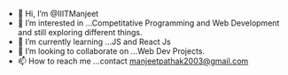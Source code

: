 - 👋 Hi, I’m @IIITManjeet
- 👀 I’m interested in ...Competitative Programming and Web Development and still exploring different things.
- 🌱 I’m currently learning ...JS and React Js
- 💞️ I’m looking to collaborate on ...Web Dev Projects.
- 📫 How to reach me ...contact manjeetpathak2003@gmail.com

<!---
IIITManjeet/IIITManjeet is a ✨ special ✨ repository because its `README.md` (this file) appears on your GitHub profile.
You can click the Preview link to take a look at your changes.
--->
